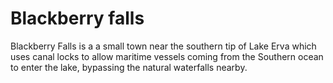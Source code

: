# Blackberry falls

Blackberry Falls is a a small town near the southern tip of Lake Erva which uses canal locks to allow maritime vessels coming from the Southern ocean to enter the lake, bypassing the natural waterfalls nearby.

